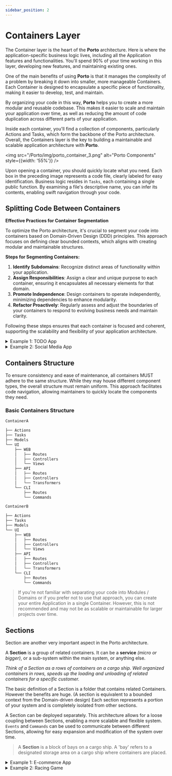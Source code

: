 ```yaml
---
sidebar_position: 2
---
```


# Containers Layer

The Container layer is the heart of the **Porto** architecture. Here is where the application-specific business logic lives, including all the Application features and functionalities. You'll spend 90% of your time working in this layer, developing new features, and maintaining existing ones.

One of the main benefits of using **Porto** is that it manages the complexity of a problem by breaking it down into smaller, more manageable Containers. Each Container is designed to encapsulate a specific piece of functionality, making it easier to develop, test, and maintain.

By organizing your code in this way, **Porto** helps you to create a more modular and reusable codebase. This makes it easier to scale and maintain your application over time, as well as reducing the amount of code duplication across different parts of your application.

Inside each container, you'll find a collection of components, particularly Actions and Tasks, which form the backbone of the Porto architecture. Overall, the Containers layer is the key to building a maintainable and scalable application architecture with **Porto**.

<img src="/Porto/img/porto_container_3.png" alt="Porto Components" style={{width: '55%'}} />

Upon opening a container, you should quickly locate what you need. Each box in the preceding image represents a code file, clearly labeled for easy identification. Business logic resides in `Tasks`, each containing a single public function. By examining a file's descriptive name, you can infer its contents, enabling swift navigation through your code.


## Splitting Code Between Containers

**Effective Practices for Container Segmentation**

To optimize the Porto architecture, it's crucial to segment your code into containers based on Domain-Driven Design (DDD) principles. This approach focuses on defining clear bounded contexts, which aligns with creating modular and maintainable structures.

**Steps for Segmenting Containers:**

1. **Identify Subdomains**: Recognize distinct areas of functionality within your application.
2. **Assign Responsibilities**: Assign a clear and unique purpose to each container, ensuring it encapsulates all necessary elements for that domain.
3. **Promote Independence**: Design containers to operate independently, minimizing dependencies to enhance modularity.
4. **Refactor Proactively**: Regularly assess and adjust the boundaries of your containers to respond to evolving business needs and maintain clarity.

Following these steps ensures that each container is focused and coherent, supporting the scalability and flexibility of your application architecture.


<details>
<summary>Example 1: TODO App</summary>

For example, in a TODO App, the 'Task', 'User', and 'Calendar' objects would each live in a different Container, with its own Routes, Controllers, Models, Exceptions, and more. Each Container is responsible for receiving requests and returning responses from whichever supported UI (Web, API, etc.).

While it's advised to use a Single Model per Container, in some cases, you may need more than one Model, and that's perfectly fine. You could also have Value Objects, which are similar to Models but don't get represented in the DB on their tables but as data on the Models. These objects get built automatically after their data is fetched from the DB, such as Price, Location, Time, and more.

It's important to keep in mind that two Models mean two Repositories, two Transformers, and more. Unless you want to use both Models always together, split them into two Containers.

If you have high dependencies between two Containers, placing them in the same Section would make reusing them easier in other projects.

</details>

<details>
<summary>Example 2: Social Media App</summary>

In a social media application, you might have different Containers for 'Post', 'User', 'Comment', and 'Like'. Each of these Containers would handle its own logic, routes, controllers, models, exceptions, and more.

For instance, the 'Post' Container might handle creating posts, deleting posts, and retrieving post details. The 'Comment' Container could handle adding comments to a post, deleting comments, and retrieving comments for a post.

Just like in the first example, it's perfectly fine to have more than one Model in a Container if needed. However, remember that each Model would require its own Repository, Transformer, etc. If two Models are highly interdependent, consider placing them in the same Container for easier reuse.

</details>


## Containers Structure

To ensure consistency and ease of maintenance, all containers MUST adhere to the same structure. While they may house different component types, the overall structure must remain uniform. This approach facilitates code navigation, allowing maintainers to quickly locate the components they need.

### Basic Containers Structure

```markdown
ContainerA

├── Actions
├── Tasks
├── Models
└── UI
    ├── WEB
    │   ├── Routes
    │   ├── Controllers
    │   └── Views
    ├── API
    │   ├── Routes
    │   ├── Controllers
    │   └── Transformers
    └── CLI
        ├── Routes
        └── Commands

ContainerB

├── Actions
├── Tasks
├── Models
└── UI
    ├── WEB
    │   ├── Routes
    │   ├── Controllers
    │   └── Views
    ├── API
    │   ├── Routes
    │   ├── Controllers
    │   └── Transformers
    └── CLI
        ├── Routes
        └── Commands
```

> If you're not familiar with separating your code into Modules / Domains or if you prefer not to use that approach, you can create your entire Application in a single Container. However, this is not recommended and may not be as scalable or maintainable for larger projects over time.

## Sections

Section are another very important aspect in the Porto architecture.

A **Section** is a group of related containers. It can be a **service** _(micro or bigger)_, or a sub-system within the main system, or anything else.

_Think of a Section as a rows of containers on a cargo ship. Well organized containers in rows, speeds up the loading and unloading of related containers for a specific customer._

The basic definition of a Section is a folder that contains related Containers. However the benefits are huge. (A section is equivalent to a bounded context from the Domain-driven design) Each section represents a portion of your system and is completely isolated from other sections.

A Section can be deployed separately. This architecture allows for a loose coupling between Sections, enabling a more scalable and flexible system. `Events` and `Commands` can be used to communicate between different Sections, allowing for easy expansion and modification of the system over time.

> A **Section** is a block of bays on a cargo ship. A 'bay' refers to a designated storage area on a cargo ship where containers are placed.

<details>
<summary>Example 1: E-commerce App</summary>

In a typical e-commerce application, you might have several sections, each corresponding to a different aspect of the business:

- **Inventory Section**: This section could contain Containers like 'Product', 'Stock', and 'Supplier'. The 'Product' Container might handle listing products and showing product details, while the 'Stock' Container could manage stock levels, and the 'Supplier' Container could manage supplier information and relationships.

- **Shipping Section**: This section might have Containers like 'Delivery', 'Courier', and 'Tracking'. The 'Delivery' Container could handle scheduling deliveries, the 'Courier' Container could manage courier information, and the 'Tracking' Container could provide real-time tracking information for deliveries.

- **Order Section**: This section could include Containers like 'Cart', 'Order', and 'Invoice'. The 'Cart' Container might manage adding and removing items from the cart, the 'Order' Container could handle placing orders and updating order status, and the 'Invoice' Container could generate invoices for completed orders.

- **Payment Section**: This section might have Containers like 'PaymentMethod', 'Transaction', and 'Refund'. The 'PaymentMethod' Container could manage different payment methods, the 'Transaction' Container could handle processing payments, and the 'Refund' Container could manage refund requests.

- **Catalog Section**: This section could contain Containers like 'Category', 'Brand', and 'Review'. The 'Category' Container might manage product categories, the 'Brand' Container could manage brand information, and the 'Review' Container could handle customer reviews for products.

Each of these sections could potentially be a micro-service by itself and could be extracted and deployed on its own server based on the traffic it receives.

</details>

<details>
<summary>Example 2: Racing Game</summary>

If you're building a racing game like Need for Speed, you may have the following two sections: the Race Section and the Lobby Section, where each section contains a Car Container and a Car Model inside it, but with different properties and functions.
In this example the Car Model of the Race section can contain the business logic for accelerating and controlling the car, while the Car Model of the Lobby Section contains the business logic for customizing the car (color, accessories..) before the race.

Sections allows separating large Model into smaller ones. And they can provide boundaries for different Models in your system.

If you prefer simplicity or you have only single team working on the project, you can have no Sections at all (where all Containers live in the containers folder) which means your project is a single section. In this case if the project grew quickly and you decided you need to start using sections, you can make a new project also with a single section, this is known as Micro-Services. In Micro-Services each section "project portion" live in its own project (repository) and they can communicate over the network usually using the HTTP protocol.

</details>
